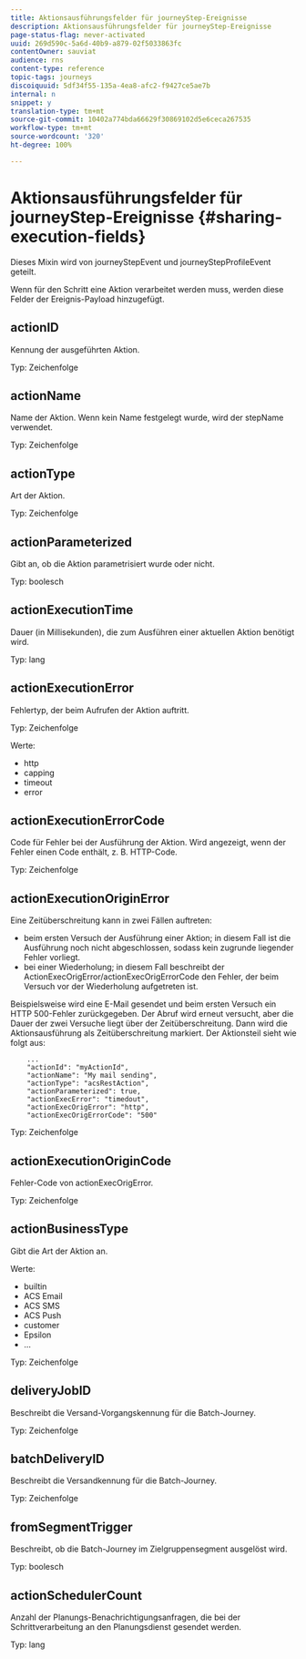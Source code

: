 ```yaml
---
title: Aktionsausführungsfelder für journeyStep-Ereignisse
description: Aktionsausführungsfelder für journeyStep-Ereignisse
page-status-flag: never-activated
uuid: 269d590c-5a6d-40b9-a879-02f5033863fc
contentOwner: sauviat
audience: rns
content-type: reference
topic-tags: journeys
discoiquuid: 5df34f55-135a-4ea8-afc2-f9427ce5ae7b
internal: n
snippet: y
translation-type: tm+mt
source-git-commit: 10402a774bda66629f30869102d5e6ceca267535
workflow-type: tm+mt
source-wordcount: '320'
ht-degree: 100%

---
```



# Aktionsausführungsfelder für journeyStep-Ereignisse {#sharing-execution-fields}

Dieses Mixin wird von journeyStepEvent und journeyStepProfileEvent geteilt.

Wenn für den Schritt eine Aktion verarbeitet werden muss, werden diese Felder der Ereignis-Payload hinzugefügt.

## actionID

Kennung der ausgeführten Aktion.

Typ: Zeichenfolge

## actionName

Name der Aktion. Wenn kein Name festgelegt wurde, wird der stepName verwendet.

Typ: Zeichenfolge

## actionType

Art der Aktion.

Typ: Zeichenfolge

## actionParameterized

Gibt an, ob die Aktion parametrisiert wurde oder nicht.

Typ: boolesch

## actionExecutionTime

Dauer (in Millisekunden), die zum Ausführen einer aktuellen Aktion benötigt wird.

Typ: lang

## actionExecutionError

Fehlertyp, der beim Aufrufen der Aktion auftritt.

Typ: Zeichenfolge

Werte:
* http
* capping
* timeout
* error

## actionExecutionErrorCode

Code für Fehler bei der Ausführung der Aktion. Wird angezeigt, wenn der Fehler einen Code enthält, z. B. HTTP-Code.

Typ: Zeichenfolge

## actionExecutionOriginError

Eine Zeitüberschreitung kann in zwei Fällen auftreten:

* beim ersten Versuch der Ausführung einer Aktion; in diesem Fall ist die Ausführung noch nicht abgeschlossen, sodass kein zugrunde liegender Fehler vorliegt.
* bei einer Wiederholung; in diesem Fall beschreibt der ActionExecOrigError/actionExecOrigErrorCode den Fehler, der beim Versuch vor der Wiederholung aufgetreten ist.

Beispielsweise wird eine E-Mail gesendet und beim ersten Versuch ein HTTP 500-Fehler zurückgegeben. Der Abruf wird erneut versucht, aber die Dauer der zwei Versuche liegt über der Zeitüberschreitung. Dann wird die Aktionsausführung als Zeitüberschreitung markiert. Der Aktionsteil sieht wie folgt aus:

```
    ...
    "actionId": "myActionId",
    "actionName": "My mail sending",
    "actionType": "acsRestAction",
    "actionParameterized": true,
    "actionExecError": "timedout",
    "actionExecOrigError": "http",
    "actionExecOrigErrorCode": "500"
```

Typ: Zeichenfolge

## actionExecutionOriginCode

Fehler-Code von actionExecOrigError.

Typ: Zeichenfolge

## actionBusinessType

Gibt die Art der Aktion an.

Werte:

* builtin
* ACS Email
* ACS SMS
* ACS Push
* customer
* Epsilon
* ...

Typ: Zeichenfolge

## deliveryJobID

Beschreibt die Versand-Vorgangskennung für die Batch-Journey.

Typ: Zeichenfolge

## batchDeliveryID

Beschreibt die Versandkennung für die Batch-Journey.

Typ: Zeichenfolge

## fromSegmentTrigger

Beschreibt, ob die Batch-Journey im Zielgruppensegment ausgelöst wird.

Typ: boolesch

## actionSchedulerCount

Anzahl der Planungs-Benachrichtigungsanfragen, die bei der Schrittverarbeitung an den Planungsdienst gesendet werden.

Typ: lang
